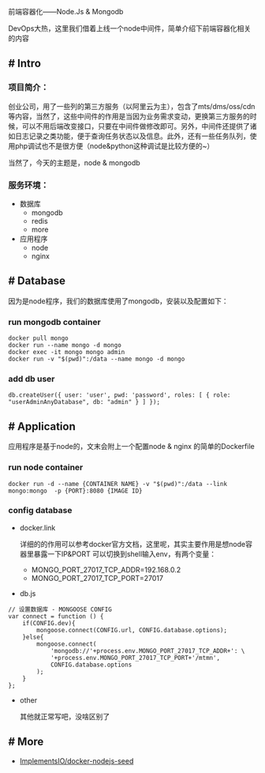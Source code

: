



前端容器化——Node.Js & Mongodb

DevOps大热，这里我们借着上线一个node中间件，简单介绍下前端容器化相关的内容

## # Intro

### 项目简介：

创业公司，用了一些列的第三方服务（以阿里云为主），包含了mts/dms/oss/cdn等内容，当然了，这些中间件的作用是当因为业务需求变动，更换第三方服务的时候，可以不用后端改变接口，只要在中间件做修改即可。另外，中间件还提供了诸如日志记录之类功能，便于查询任务状态以及信息。此外，还有一些任务队列，使用php调试也不是很方便（node&python这种调试是比较方便的~）

当然了，今天的主题是，node & mongodb

### 服务环境：

- 数据库
	- mongodb
	- redis
	- more
- 应用程序
	- node
	- nginx

## # Database

因为是node程序，我们的数据库使用了mongodb，安装以及配置如下：

### run mongodb container

```
docker pull mongo
docker run --name mongo -d mongo
docker exec -it mongo mongo admin
docker run -v "$(pwd)":/data --name mongo -d mongo

```

### add db user

```
db.createUser({ user: 'user', pwd: 'password', roles: [ { role: "userAdminAnyDatabase", db: "admin" } ] });
```

## # Application

应用程序是基于node的，文末会附上一个配置node & nginx 的简单的Dockerfile

### run node container

```
docker run -d --name {CONTAINER NAME} -v "$(pwd)":/data --link mongo:mongo  -p {PORT}:8080 {IMAGE ID}
```

### config database

- docker.link

	详细的的作用可以参考docker官方文档，这里呢，其实主要作用是想node容器里暴露一下IP&PORT
 可以切换到shell输入env，有两个变量：
	- MONGO_PORT_27017_TCP_ADDR=192.168.0.2
	- MONGO_PORT_27017_TCP_PORT=27017

- db.js

```
// 设置数据库 - MONGOOSE CONFIG    
var connect = function () {
	if(CONFIG.dev){
	    mongoose.connect(CONFIG.url, CONFIG.database.options);
	}else{
	    mongoose.connect(
	    	'mongodb://'+process.env.MONGO_PORT_27017_TCP_ADDR+': \
	    	'+process.env.MONGO_PORT_27017_TCP_PORT+'/mtmn',
	    	CONFIG.database.options
	    );    
	}
};
```	
	
- other

	其他就正常写吧，没啥区别了
	
	
## # More	

- [ImplementsIO/docker-nodejs-seed](https://github.com/ImplementsIO/docker-nodejs-seed)
